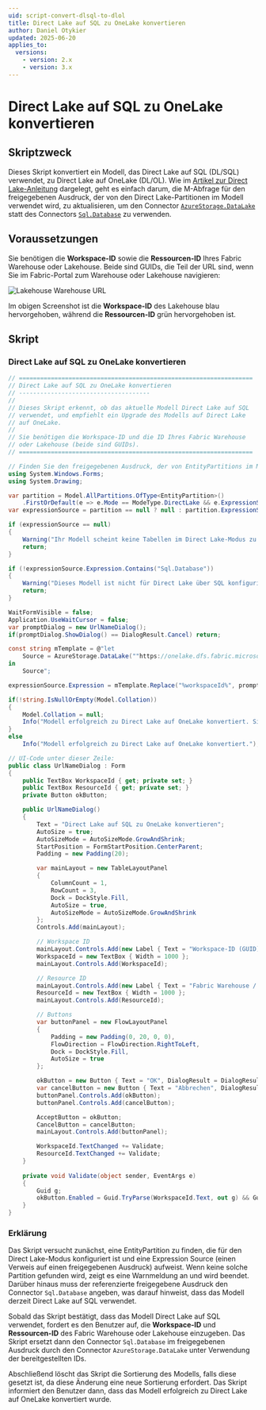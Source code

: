 ```yaml
---
uid: script-convert-dlsql-to-dlol
title: Direct Lake auf SQL zu OneLake konvertieren
author: Daniel Otykier
updated: 2025-06-20
applies_to:
  versions:
    - version: 2.x
    - version: 3.x
---
```


# Direct Lake auf SQL zu OneLake konvertieren

## Skriptzweck

Dieses Skript konvertiert ein Modell, das Direct Lake auf SQL (DL/SQL) verwendet, zu Direct Lake auf OneLake (DL/OL). Wie im [Artikel zur Direct Lake-Anleitung](xref:direct-lake-guidance) dargelegt, geht es einfach darum, die M-Abfrage für den freigegebenen Ausdruck, der von den Direct Lake-Partitionen im Modell verwendet wird, zu aktualisieren, um den Connector [`AzureStorage.DataLake`](https://learn.microsoft.com/en-us/powerquery-m/azurestorage-datalake) statt des Connectors [`Sql.Database`](https://learn.microsoft.com/en-us/powerquery-m/sql-database) zu verwenden.

## Voraussetzungen

Sie benötigen die **Workspace-ID** sowie die **Ressourcen-ID** Ihres Fabric Warehouse oder Lakehouse. Beide sind GUIDs, die Teil der URL sind, wenn Sie im Fabric-Portal zum Warehouse oder Lakehouse navigieren:

![Lakehouse Warehouse URL](~/content/assets/images/lakehouse-warehouse-url.png)

Im obigen Screenshot ist die **Workspace-ID** des Lakehouse blau hervorgehoben, während die **Ressourcen-ID** grün hervorgehoben ist.

## Skript

### Direct Lake auf SQL zu OneLake konvertieren

```csharp
// ==================================================================
// Direct Lake auf SQL zu OneLake konvertieren
// -------------------------------------
// 
// Dieses Skript erkennt, ob das aktuelle Modell Direct Lake auf SQL
// verwendet, und empfiehlt ein Upgrade des Modells auf Direct Lake
// auf OneLake.
//
// Sie benötigen die Workspace-ID und die ID Ihres Fabric Warehouse
// oder Lakehouse (beide sind GUIDs).
// ==================================================================

// Finden Sie den freigegebenen Ausdruck, der von EntityPartitions im Modell verwendet wird:
using System.Windows.Forms;
using System.Drawing;

var partition = Model.AllPartitions.OfType<EntityPartition>()
    .FirstOrDefault(e => e.Mode == ModeType.DirectLake && e.ExpressionSource != null);
var expressionSource = partition == null ? null : partition.ExpressionSource;

if (expressionSource == null)
{
    Warning("Ihr Modell scheint keine Tabellen im Direct Lake-Modus zu enthalten.");
    return;
}

if (!expressionSource.Expression.Contains("Sql.Database"))
{
    Warning("Dieses Modell ist nicht für Direct Lake über SQL konfiguriert.");
    return;
}

WaitFormVisible = false;
Application.UseWaitCursor = false;
var promptDialog = new UrlNameDialog();
if(promptDialog.ShowDialog() == DialogResult.Cancel) return;

const string mTemplate = @"let
    Source = AzureStorage.DataLake(""https://onelake.dfs.fabric.microsoft.com/%workspaceId%/%resourceId%"", [HierarchicalNavigation=true])
in
    Source";

expressionSource.Expression = mTemplate.Replace("%workspaceId%", promptDialog.WorkspaceId.Text).Replace("%resourceId%", promptDialog.ResourceId.Text);

if(!string.IsNullOrEmpty(Model.Collation))
{
    Model.Collation = null;
    Info("Modell erfolgreich zu Direct Lake auf OneLake konvertiert. Sie müssen es möglicherweise als neues semantisches Modell bereitstellen, da die Modellsortierung geändert wurde.");
}
else
    Info("Modell erfolgreich zu Direct Lake auf OneLake konvertiert.");

// UI-Code unter dieser Zeile:
public class UrlNameDialog : Form
{
    public TextBox WorkspaceId { get; private set; }
    public TextBox ResourceId { get; private set; }
    private Button okButton;

    public UrlNameDialog()
    {
        Text = "Direct Lake auf SQL zu OneLake konvertieren";
        AutoSize = true;
        AutoSizeMode = AutoSizeMode.GrowAndShrink;
        StartPosition = FormStartPosition.CenterParent;
        Padding = new Padding(20);

        var mainLayout = new TableLayoutPanel
        {
            ColumnCount = 1,
            RowCount = 3,
            Dock = DockStyle.Fill,
            AutoSize = true,
            AutoSizeMode = AutoSizeMode.GrowAndShrink
        };
        Controls.Add(mainLayout);

        // Workspace ID
        mainLayout.Controls.Add(new Label { Text = "Workspace-ID (GUID):", AutoSize = true });
        WorkspaceId = new TextBox { Width = 1000 };
        mainLayout.Controls.Add(WorkspaceId);

        // Resource ID
        mainLayout.Controls.Add(new Label { Text = "Fabric Warehouse / Lakehouse-ID (GUID):", AutoSize = true, Padding = new Padding(0, 20, 0, 0) });
        ResourceId = new TextBox { Width = 1000 };
        mainLayout.Controls.Add(ResourceId);

        // Buttons
        var buttonPanel = new FlowLayoutPanel
        {
            Padding = new Padding(0, 20, 0, 0),
            FlowDirection = FlowDirection.RightToLeft,
            Dock = DockStyle.Fill,
            AutoSize = true
        };

        okButton = new Button { Text = "OK", DialogResult = DialogResult.OK, AutoSize = true, Enabled = false };
        var cancelButton = new Button { Text = "Abbrechen", DialogResult = DialogResult.Cancel, AutoSize = true };
        buttonPanel.Controls.Add(okButton);
        buttonPanel.Controls.Add(cancelButton);

        AcceptButton = okButton;
        CancelButton = cancelButton;
        mainLayout.Controls.Add(buttonPanel);

        WorkspaceId.TextChanged += Validate;
        ResourceId.TextChanged += Validate;
    }
    
    private void Validate(object sender, EventArgs e)
    {
        Guid g;
        okButton.Enabled = Guid.TryParse(WorkspaceId.Text, out g) && Guid.TryParse(ResourceId.Text, out g);
    }
}
```

### Erklärung

Das Skript versucht zunächst, eine EntityPartition zu finden, die für den Direct Lake-Modus konfiguriert ist und eine Expression Source (einen Verweis auf einen freigegebenen Ausdruck) aufweist. Wenn keine solche Partition gefunden wird, zeigt es eine Warnmeldung an und wird beendet. Darüber hinaus muss der referenzierte freigegebene Ausdruck den Connector `Sql.Database` angeben, was darauf hinweist, dass das Modell derzeit Direct Lake auf SQL verwendet.

Sobald das Skript bestätigt, dass das Modell Direct Lake auf SQL verwendet, fordert es den Benutzer auf, die **Workspace-ID** und **Ressourcen-ID** des Fabric Warehouse oder Lakehouse einzugeben. Das Skript ersetzt dann den Connector `Sql.Database` im freigegebenen Ausdruck durch den Connector `AzureStorage.DataLake` unter Verwendung der bereitgestellten IDs.

Abschließend löscht das Skript die Sortierung des Modells, falls diese gesetzt ist, da diese Änderung eine neue Sortierung erfordert. Das Skript informiert den Benutzer dann, dass das Modell erfolgreich zu Direct Lake auf OneLake konvertiert wurde.
